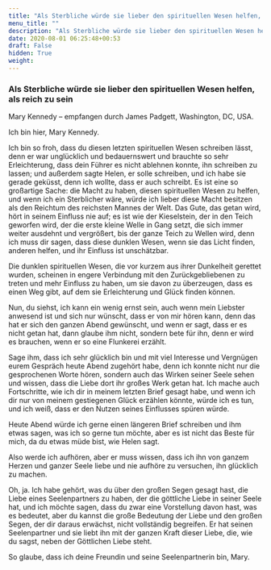 ```yaml
---
title: "Als Sterbliche würde sie lieber den spirituellen Wesen helfen, als reich zu sein"
menu_title: ""
description: "Als Sterbliche würde sie lieber den spirituellen Wesen helfen, als reich zu sein"
date: 2020-08-01 06:25:48+00:53
draft: False
hidden: True
weight:
---
```

### Als Sterbliche würde sie lieber den spirituellen Wesen helfen, als reich zu sein

Mary Kennedy – empfangen durch James Padgett, Washington, DC, USA.

Ich bin hier, Mary Kennedy.

Ich bin so froh, dass du diesen letzten spirituellen Wesen schreiben lässt, denn er war unglücklich und bedauernswert und brauchte so sehr Erleichterung, dass dein Führer es nicht ablehnen konnte, ihn schreiben zu lassen; und außerdem sagte Helen, er solle schreiben, und ich habe sie gerade geküsst, denn ich wollte, dass er auch schreibt. Es ist eine so großartige Sache: die Macht zu haben, diesen spirituellen Wesen zu helfen, und wenn ich ein Sterblicher wäre, würde ich lieber diese Macht besitzen als den Reichtum des reichsten Mannes der Welt. Das Gute, das getan wird, hört in seinem Einfluss nie auf; es ist wie der Kieselstein, der in den Teich geworfen wird, der die erste kleine Welle in Gang setzt, die sich immer weiter ausdehnt und vergrößert, bis der ganze Teich zu Wellen wird, denn ich muss dir sagen, dass diese dunklen Wesen, wenn sie das Licht finden, anderen helfen, und ihr Einfluss ist unschätzbar.

Die dunklen spirituellen Wesen, die vor kurzem aus ihrer Dunkelheit gerettet wurden, scheinen in engere Verbindung mit den Zurückgebliebenen zu treten und mehr Einfluss zu haben, um sie davon zu überzeugen, dass es einen Weg gibt, auf dem sie Erleichterung und Glück finden können.

Nun, du siehst, ich kann ein wenig ernst sein, auch wenn mein Liebster anwesend ist und sich nur wünscht, dass er von mir hören kann, denn das hat er sich den ganzen Abend gewünscht, und wenn er sagt, dass er es nicht getan hat, dann glaube ihm nicht, sondern bete für ihn, denn er wird es brauchen, wenn er so eine Flunkerei erzählt.

Sage ihm, dass ich sehr glücklich bin und mit viel Interesse und Vergnügen eurem Gespräch heute Abend zugehört habe, denn ich konnte nicht nur die gesprochenen Worte hören, sondern auch das Wirken seiner Seele sehen und wissen, dass die Liebe dort ihr großes Werk getan hat. Ich mache auch Fortschritte, wie ich dir in meinem letzten Brief gesagt habe, und wenn ich dir nur von meinem gestiegenen Glück erzählen könnte, würde ich es tun, und ich weiß, dass er den Nutzen seines Einflusses spüren würde.

Heute Abend würde ich gerne einen längeren Brief schreiben und ihm etwas sagen, was ich so gerne tun möchte, aber es ist nicht das Beste für mich, da du etwas müde bist, wie Helen sagt.

Also werde ich aufhören, aber er muss wissen, dass ich ihn von ganzem Herzen und ganzer Seele liebe und nie aufhöre zu versuchen, ihn glücklich zu machen.

Oh, ja. Ich habe gehört, was du über den großen Segen gesagt hast, die Liebe eines Seelenpartners zu haben, der die göttliche Liebe in seiner Seele hat, und ich möchte sagen, dass du zwar eine Vorstellung davon hast, was es bedeutet, aber du kannst die große Bedeutung der Liebe und den großen Segen, der dir daraus erwächst, nicht vollständig begreifen. Er hat seinen Seelenpartner und sie liebt ihn mit der ganzen Kraft dieser Liebe, die, wie du sagst, neben der Göttlichen Liebe steht.

So glaube, dass ich deine Freundin und seine Seelenpartnerin bin, Mary.
